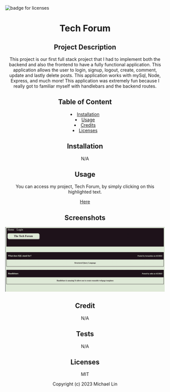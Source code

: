 <img src="https://img.shields.io/badge/Licenses-MIT-f39f37" alt="badge for licenses"> 
<h1 align="center">Tech Forum</h1>

<h2 align="center">Project Description</h2>
<p align="center">This project is our first full stack project that I had to implement both the backend and also the frontend to have a fully functional application. This application allows the user to login, signup, logout, create, comment, update and lastly delete posts. This application works with mySql, Node, Express, and much more! This application was extremely fun because I really got to familiar myself with handlebars and the backend routes.</p>
   
<h2 align="center">Table of Content</h2>
<li align="center"><a href="#Installation">Installation</a></li>
<li align="center"><a href="#Usage">Usage</a></li>
<li align="center"><a href="#Credits">Credits</a></li>
<li align="center"><a href="#Licenses">Licenses</a></li>
     
<h2 align="center" id="Installation">Installation</h2>
<p align="center">N/A</p>
   
<h2 align="center" id="Usage">Usage</h2>
<p align="center">You can access my project, Tech Forum, by simply clicking on this highlighted text.</p>
<p align="center"><a href="https://still-cove-86406.herokuapp.com/" target="_blank">Here</a></p>

<h2 align="center">Screenshots</h2>

![text](./public/screenshots/Screen%20Shot%202023-04-03%20at%202.26.11%20AM.png)

<h2 align="center" id="Credits">Credit</h2>
<p align="center">N/A</p>

<h2 align="center">Tests</h2>
<p align="center">N/A</p>

<h2 align="center" id="Licenses">Licenses</h2>
<p align="center">MIT</p>

<p align="center">Copyright (c) 2023 Michael Lin</p>
